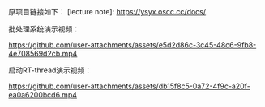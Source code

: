 原项目链接如下：
[lecture note]: https://ysyx.oscc.cc/docs/

批处理系统演示视频：


https://github.com/user-attachments/assets/e5d2d86c-3c45-48c6-9fb8-4e708569d2cb.mp4


启动RT-thread演示视频：


https://github.com/user-attachments/assets/db15f8c5-0a72-4f9c-a20f-ea0a6200bcd6.mp4


